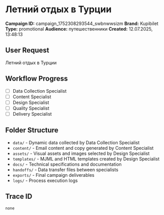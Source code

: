 # Летний отдых в Турции

**Campaign ID:** campaign_1752308293544_swbnwwsizm
**Brand:** Kupibilet
**Type:** promotional
**Audience:** путешественники
**Created:** 12.07.2025, 13:48:13

## User Request
Летний отдых в Турции

## Workflow Progress
- [ ] Data Collection Specialist
- [ ] Content Specialist  
- [ ] Design Specialist
- [ ] Quality Specialist
- [ ] Delivery Specialist

## Folder Structure

- `data/` - Dynamic data collected by Data Collection Specialist
- `content/` - Email content and copy generated by Content Specialist
- `assets/` - Visual assets and images selected by Design Specialist
- `templates/` - MJML and HTML templates created by Design Specialist
- `docs/` - Technical specifications and documentation
- `handoffs/` - Data transfer files between specialists
- `exports/` - Final campaign deliverables
- `logs/` - Process execution logs

## Trace ID
`none`
